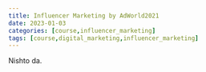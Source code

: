 ```yaml
---
title: Influencer Marketing by AdWorld2021
date: 2023-01-03
categories: [course,influencer_marketing]
tags: [course,digital_marketing,influencer_marketing]
---
```



Nishto
da.
